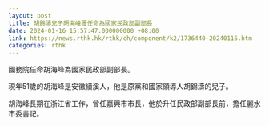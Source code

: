 ```yaml
---
layout: post
title: 胡錦濤兒子胡海峰獲任命為國家民政部副部長
date: 2024-01-16 15:57:47.000000000 +08:00
link: https://news.rthk.hk/rthk/ch/component/k2/1736440-20240116.htm
categories: rthk
---
```


國務院任命胡海峰為國家民政部副部長。

現年51歲的胡海峰是安徽績溪人，他是原黨和國家領導人胡錦濤的兒子。

胡海峰長期在浙江省工作，曾任嘉興市市長，他於升任民政部副部長前，擔任麗水市委書記。
